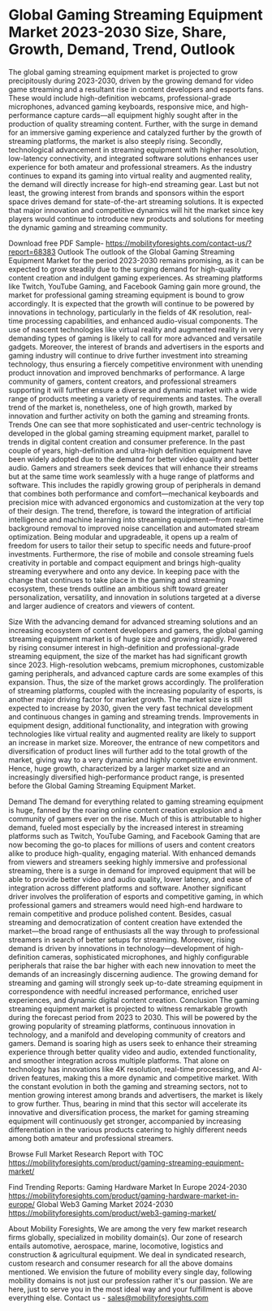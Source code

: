 # Global Gaming Streaming Equipment Market 2023-2030 Size, Share, Growth, Demand, Trend, Outlook

The global gaming streaming equipment market is projected to grow precipitously during 2023-2030, driven by the growing demand for video game streaming and a resultant rise in content developers and esports fans. These would include high-definition webcams, professional-grade microphones, advanced gaming keyboards, responsive mice, and high-performance capture cards—all equipment highly sought after in the production of quality streaming content. Further, with the surge in demand for an immersive gaming experience and catalyzed further by the growth of streaming platforms, the market is also steeply rising. Secondly, technological advancement in streaming equipment with higher resolution, low-latency connectivity, and integrated software solutions enhances user experience for both amateur and professional streamers. As the industry continues to expand its gaming into virtual reality and augmented reality, the demand will directly increase for high-end streaming gear. Last but not least, the growing interest from brands and sponsors within the esport space drives demand for state-of-the-art streaming solutions.  It is expected that major innovation and competitive dynamics will hit the market since key players would continue to introduce new products and solutions for meeting the dynamic gaming and streaming community.

Download free PDF Sample- https://mobilityforesights.com/contact-us/?report=68383
Outlook
The outlook of the Global Gaming Streaming Equipment Market for the period 2023-2030 remains promising, as it can be expected to grow steadily due to the surging demand for high-quality content creation and indulgent gaming experiences. As streaming platforms like Twitch, YouTube Gaming, and Facebook Gaming gain more ground, the market for professional gaming streaming equipment is bound to grow accordingly. It is expected that the growth will continue to be powered by innovations in technology, particularly in the fields of 4K resolution, real-time processing capabilities, and enhanced audio-visual components. The use of nascent technologies like virtual reality and augmented reality in very demanding types of gaming is likely to call for more advanced and versatile gadgets. Moreover, the interest of brands and advertisers in the esports and gaming industry will continue to drive further investment into streaming technology, thus ensuring a fiercely competitive environment with unending product innovation and improved benchmarks of performance. A large community of gamers, content creators, and professional streamers supporting it will further ensure a diverse and dynamic market with a wide range of products meeting a variety of requirements and tastes. The overall trend of the market is, nonetheless, one of high growth, marked by innovation and further activity on both the gaming and streaming fronts.
Trends
One can see that more sophisticated and user-centric technology is developed in the global gaming streaming equipment market, parallel to trends in digital content creation and consumer preference. In the past couple of years, high-definition and ultra-high definition equipment have been widely adopted due to the demand for better video quality and better audio. Gamers and streamers seek devices that will enhance their streams but at the same time work seamlessly with a huge range of platforms and software. This includes the rapidly growing group of peripherals in demand that combines both performance and comfort—mechanical keyboards and precision mice with advanced ergonomics and customization at the very top of their design. The trend, therefore, is toward the integration of artificial intelligence and machine learning into streaming equipment—from real-time background removal to improved noise cancellation and automated stream optimization. Being modular and upgradeable, it opens up a realm of freedom for users to tailor their setup to specific needs and future-proof investments. Furthermore, the rise of mobile and console streaming fuels creativity in portable and compact equipment and brings high-quality streaming everywhere and onto any device. In keeping pace with the change that continues to take place in the gaming and streaming ecosystem, these trends outline an ambitious shift toward greater personalization, versatility, and innovation in solutions targeted at a diverse and larger audience of creators and viewers of content.

Size
With the advancing demand for advanced streaming solutions and an increasing ecosystem of content developers and gamers, the global gaming streaming equipment market is of huge size and growing rapidly. Powered by rising consumer interest in high-definition and professional-grade streaming equipment, the size of the market has had significant growth since 2023. High-resolution webcams, premium microphones, customizable gaming peripherals, and advanced capture cards are some examples of this expansion. Thus, the size of the market grows accordingly. The proliferation of streaming platforms, coupled with the increasing popularity of esports, is another major driving factor for market growth. The market size is still expected to increase by 2030, given the very fast technical development and continuous changes in gaming and streaming trends. Improvements in equipment design, additional functionality, and integration with growing technologies like virtual reality and augmented reality are likely to support an increase in market size. Moreover, the entrance of new competitors and diversification of product lines will further add to the total growth of the market, giving way to a very dynamic and highly competitive environment. Hence, huge growth, characterized by a larger market size and an increasingly diversified high-performance product range, is presented before the Global Gaming Streaming Equipment Market.

Demand 
The demand for everything related to gaming streaming equipment is huge, fanned by the roaring online content creation explosion and a community of gamers ever on the rise. Much of this is attributable to higher demand, fueled most especially by the increased interest in streaming platforms such as Twitch, YouTube Gaming, and Facebook Gaming that are now becoming the go-to places for millions of users and content creators alike to produce high-quality, engaging material. With enhanced demands from viewers and streamers seeking highly immersive and professional streaming, there is a surge in demand for improved equipment that will be able to provide better video and audio quality, lower latency, and ease of integration across different platforms and software. Another significant driver involves the proliferation of esports and competitive gaming, in which professional gamers and streamers would need high-end hardware to remain competitive and produce polished content. Besides, casual streaming and democratization of content creation have extended the market—the broad range of enthusiasts all the way through to professional streamers in search of better setups for streaming. Moreover, rising demand is driven by innovations in technology—development of high-definition cameras, sophisticated microphones, and highly configurable peripherals that raise the bar higher with each new innovation to meet the demands of an increasingly discerning audience. The growing demand for streaming and gaming will strongly seek up-to-date streaming equipment in correspondence with needful increased performance, enriched user experiences, and dynamic digital content creation.
Conclusion
The gaming streaming equipment market is projected to witness remarkable growth during the forecast period from 2023 to 2030. This will be powered by the growing popularity of streaming platforms, continuous innovation in technology, and a manifold and developing community of creators and gamers. Demand is soaring high as users seek to enhance their streaming experience through better quality video and audio, extended functionality, and smoother integration across multiple platforms. That alone on technology has innovations like 4K resolution, real-time processing, and AI-driven features, making this a more dynamic and competitive market. With the constant evolution in both the gaming and streaming sectors, not to mention growing interest among brands and advertisers, the market is likely to grow further. Thus, bearing in mind that this sector will accelerate its innovative and diversification process, the market for gaming streaming equipment will continuously get stronger, accompanied by increasing differentiation in the various products catering to highly different needs among both amateur and professional streamers.


Browse Full Market Research Report with TOC https://mobilityforesights.com/product/gaming-streaming-equipment-market/

Find Trending Reports:
Gaming Hardware Market In Europe 2024-2030
https://mobilityforesights.com/product/gaming-hardware-market-in-europe/
Global Web3 Gaming Market 2024-2030
https://mobilityforesights.com/product/web3-gaming-market/

About Mobility Foresights,
We are among the very few market research firms globally, specialized in mobility domain(s). Our zone of research entails automotive, aerospace, marine, locomotive, logistics and construction & agricultural equipment. We deal in syndicated research, custom research and consumer research for all the above domains mentioned.
We envision the future of mobility every single day, following mobility domains is not just our profession rather it's our passion. We are here, just to serve you in the most ideal way and your fulfillment is above everything else. Contact us -  sales@mobilityforesights.com 

